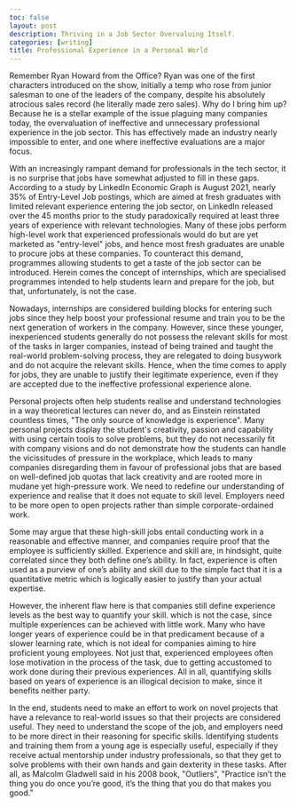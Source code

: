 ```yaml
---
toc: false
layout: post
description: Thriving in a Job Sector Overvaluing Itself.
categories: [writing]
title: Professional Experience in a Personal World
---
```


Remember Ryan Howard from the Office? Ryan was one of the first characters introduced on the show, initially a temp who rose from junior salesman to one of the leaders of the company, despite his absolutely atrocious sales record (he literally made zero sales). Why do I bring him up? Because he is a stellar example of the issue plaguing many companies today, the overvaluation of ineffective and unnecessary professional experience in the job sector. This has effectively made an industry nearly impossible to enter, and one where ineffective evaluations are a major focus.

With an increasingly rampant demand for professionals in the tech sector, it is no surprise that jobs have somewhat adjusted to fill in these gaps. According to a study by LinkedIn Economic Graph is August 2021, nearly 35% of Entry-Level Job postings, which are aimed at fresh graduates with limited relevant experience entering the job sector, on LinkedIn released over the 45 months prior to the study paradoxically required at least three years of experience with relevant technologies. Many of these jobs perform high-level work that experienced professionals would do but are yet marketed as "entry-level" jobs, and hence most fresh graduates are unable to procure jobs at these companies. To counteract this demand, programmes allowing students to get a taste of the job sector can be introduced. Herein comes the concept of internships, which are specialised programmes intended to help students learn and prepare for the job, but that, unfortunately, is not the case.

Nowadays, internships are considered building blocks for entering such jobs since they help boost your professional resume and train you to be the next generation of workers in the company. However, since these younger, inexperienced students generally do not possess the relevant skills for most of the tasks in larger companies, instead of being trained and taught the real-world problem-solving process, they are relegated to doing busywork and do not acquire the relevant skills. Hence, when the time comes to apply for jobs, they are unable to justify their legitimate experience, even if they are accepted due to the ineffective professional experience alone.

Personal projects often help students realise and understand technologies in a way theoretical lectures can never do, and as Einstein reinstated countless times, "The only source of knowledge is experience". Many personal projects display the student's creativity, passion and capability with using certain tools to solve problems, but they do not necessarily fit with company visions and do not demonstrate how the students can handle the vicissitudes of pressure in the workplace, which leads to many companies disregarding them in favour of professional jobs that are based on well-defined job quotas that lack creativity and are rooted more in mudane yet high-pressure work. We need to redefine our understanding of experience and realise that it does not equate to skill level. Employers need to be more open to open projects rather than simple corporate-ordained work.

Some may argue that these high-skill jobs entail conducting work in a reasonable and effective manner, and companies require proof that the employee is sufficiently skilled. Experience and skill are, in hindsight, quite correlated since they both define one’s ability. In fact, experience is often used as a purview of one’s ability and skill due to the simple fact that it is a quantitative metric which is logically easier to justify than your actual expertise.

However, the inherent flaw here is that companies still define experience levels as the best way to quantify your skill. which is not the case, since multiple experiences can be achieved with little work. Many who have longer years of experience could be in that predicament because of a slower learning rate, which is not ideal for companies aiming to hire proficient young employees. Not just that, experienced employees often lose motivation in the process of the task, due to getting accustomed to work done during their previous experiences. All in all, quantifying skills based on years of experience is an illogical decision to make, since it benefits neither party.

In the end, students need to make an effort to work on novel projects that have a relevance to real-world issues so that their projects are considered useful. They need to understand the scope of the job, and employers need to be more direct in their reasoning for specific skills. Identifying students and training them from a young age is especially useful, especially if they receive actual mentorship under industry professionals, so that they get to solve problems with their own hands and gain dexterity in these tasks. After all, as Malcolm Gladwell said in his 2008 book, "Outliers", "Practice isn’t the thing you do once you’re good, it’s the thing that you do that makes you good."
